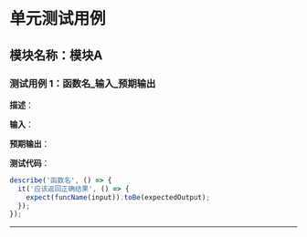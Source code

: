 # 单元测试用例

## 模块名称：模块A

### 测试用例 1：函数名_输入_预期输出

**描述**：

**输入**：

**预期输出**：

**测试代码**：
```javascript
describe('函数名', () => {
  it('应该返回正确结果', () => {
    expect(funcName(input)).toBe(expectedOutput);
  });
});
```

---
